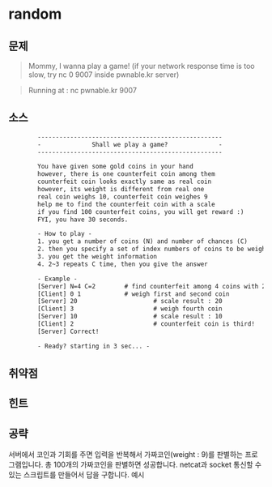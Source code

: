 # random

## 문제

> Mommy, I wanna play a game!
(if your network response time is too slow, try nc 0 9007 inside pwnable.kr server)

>Running at : nc pwnable.kr 9007

## 소스

```txt
        ---------------------------------------------------
        -              Shall we play a game?              -
        ---------------------------------------------------

        You have given some gold coins in your hand
        however, there is one counterfeit coin among them
        counterfeit coin looks exactly same as real coin
        however, its weight is different from real one
        real coin weighs 10, counterfeit coin weighes 9
        help me to find the counterfeit coin with a scale
        if you find 100 counterfeit coins, you will get reward :)
        FYI, you have 30 seconds.

        - How to play -
        1. you get a number of coins (N) and number of chances (C)
        2. then you specify a set of index numbers of coins to be weighed
        3. you get the weight information
        4. 2~3 repeats C time, then you give the answer

        - Example -
        [Server] N=4 C=2        # find counterfeit among 4 coins with 2 trial
        [Client] 0 1            # weigh first and second coin
        [Server] 20                     # scale result : 20
        [Client] 3                      # weigh fourth coin
        [Server] 10                     # scale result : 10
        [Client] 2                      # counterfeit coin is third!
        [Server] Correct!

        - Ready? starting in 3 sec... -
```

## 취약점



## 힌트



## 공략
서버에서 코인과 기회를 주면 입력을 반복해서 가짜코인(weight : 9)를 판별하는 프로그램입니다. 총 100개의 가짜코인을 판별하면 성공합니다.
netcat과 socket 통신할 수 있는 스크립트를 만들어서 답을 구합니다.
예시[](/assets/source/pwnable.kr-coin1.py)
